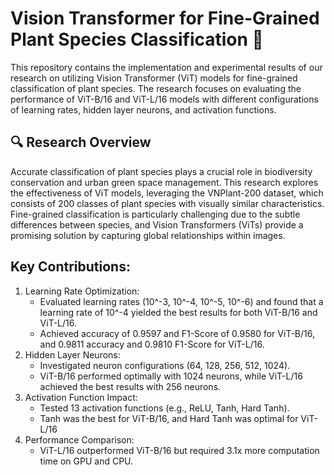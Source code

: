 # Vision Transformer for Fine-Grained Plant Species Classification 🌿
This repository contains the implementation and experimental results of our research on utilizing Vision Transformer (ViT) models for fine-grained classification of plant species. The research focuses on evaluating the performance of ViT-B/16 and ViT-L/16 models with different configurations of learning rates, hidden layer neurons, and activation functions.
## 🔍 Research Overview
Accurate classification of plant species plays a crucial role in biodiversity conservation and urban green space management. This research explores the effectiveness of ViT models, leveraging the VNPlant-200 dataset, which consists of 200 classes of plant species with visually similar characteristics. Fine-grained classification is particularly challenging due to the subtle differences between species, and Vision Transformers (ViTs) provide a promising solution by capturing global relationships within images.
## Key Contributions:
1. Learning Rate Optimization:
   - Evaluated learning rates (10^-3, 10^-4, 10^-5, 10^-6) and found that a learning rate of 10^-4 yielded the best results for both ViT-B/16 and ViT-L/16.
   - Achieved accuracy of 0.9597 and F1-Score of 0.9580 for ViT-B/16, and 0.9811 accuracy and 0.9810 F1-Score for ViT-L/16.
2. Hidden Layer Neurons:
   - Investigated neuron configurations (64, 128, 256, 512, 1024).
   - ViT-B/16 performed optimally with 1024 neurons, while ViT-L/16 achieved the best results with 256 neurons.
3. Activation Function Impact:
   - Tested 13 activation functions (e.g., ReLU, Tanh, Hard Tanh).
   - Tanh was the best for ViT-B/16, and Hard Tanh was optimal for ViT-L/16
4. Performance Comparison:
   - ViT-L/16 outperformed ViT-B/16 but required 3.1x more computation time on GPU and CPU.
